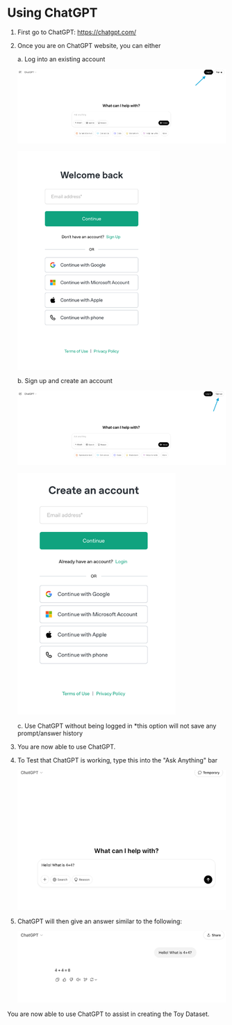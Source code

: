 # Using ChatGPT

1.  First go to ChatGPT: <https://chatgpt.com/>

2.  Once you are on ChatGPT website, you can either

    a.  Log into an existing account

    ![ChatGPT_Setup_Login1](/Reproducibility_Documents/Toy_Dataset/images/ChatGPT_Setup_imgs/ChatGPT_Setup_Login1.png)
    
    ![ChatGPT_Setup_Login2](/Reproducibility_Documents/Toy_Dataset/images/ChatGPT_Setup_imgs/ChatGPT_Setup_Login2.png)

    b.  Sign up and create an account
    
    ![ChatGPT_Setup_Signup1](/Reproducibility_Documents/Toy_Dataset/images/ChatGPT_Setup_imgs/ChatGPT_Setup_Signup1.png)
    
    ![ChatGPT_Setup_Signup2](/Reproducibility_Documents/Toy_Dataset/images/ChatGPT_Setup_imgs/ChatGPT_Setup_Signup2.png)
    
    c.  Use ChatGPT without being logged in \*this option will not save any
        prompt/answer history


3.  You are now able to use ChatGPT.

4.  To Test that ChatGPT is working, type this into the "Ask Anything"
    bar

    ![ChatGPT_Setup_PromptWindow](/Reproducibility_Documents/Toy_Dataset/images/ChatGPT_Setup_imgs/ChatGPT_Setup_PromptWindow.png)

5.  ChatGPT will then give an answer similar to the following:

    ![ChatGPT_Setup_Testing](/Reproducibility_Documents/Toy_Dataset/images/ChatGPT_Setup_imgs/ChatGPT_Setup_Testing.png)

You are now able to use ChatGPT to assist in creating the Toy Dataset.
